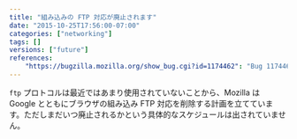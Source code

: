 ```yaml
---
title: "組み込みの FTP 対応が廃止されます"
date: "2015-10-25T17:56:00-07:00"
categories: ["networking"]
tags: []
versions: ["future"]
references:
    "https://bugzilla.mozilla.org/show_bug.cgi?id=1174462": "Bug 1174462 - Remove built-in support for FTP"
---
```

`ftp` プロトコルは最近ではあまり使用されていないことから、Mozilla は Google とともにブラウザの組み込み FTP 対応を削除する計画を立てています。ただしまだいつ廃止されるかという具体的なスケジュールは出されていません。
